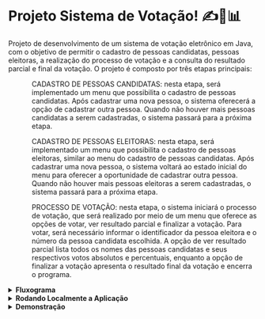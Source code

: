 # Projeto Sistema de Votação! :writing_hand::busts_in_silhouette::bar_chart:

Projeto de desenvolvimento de um sistema de votação eletrônico em Java, com o objetivo de permitir o cadastro de pessoas candidatas, pessoas eleitoras, a realização do processo de votação e a consulta do resultado parcial e final da votação. O projeto é composto por três etapas principais:
<ol>
  <ul>
    CADASTRO DE PESSOAS CANDIDATAS: nesta etapa, será implementado um menu que possibilita o cadastro de pessoas candidatas. Após cadastrar uma nova pessoa, o sistema oferecerá a opção de cadastrar outra pessoa. Quando não houver mais pessoas candidatas a serem cadastradas, o sistema passará para a próxima etapa.
  </ul>
  <ul>
    CADASTRO DE PESSOAS ELEITORAS: nesta etapa, será implementado um menu que possibilita o cadastro de pessoas eleitoras, similar ao menu do cadastro de pessoas candidatas. Após cadastrar uma nova pessoa, o sistema voltará ao estado inicial do menu para oferecer a oportunidade de cadastrar outra pessoa. Quando não houver mais pessoas eleitoras a serem cadastradas, o sistema passará para a próxima etapa.
  </ul>
  <ul>
    PROCESSO DE VOTAÇÃO: nesta etapa, o sistema iniciará o processo de votação, que será realizado por meio de um menu que oferece as opções de votar, ver resultado parcial e finalizar a votação. Para votar, será necessário informar o identificador da pessoa eleitora e o número da pessoa candidata escolhida. A opção de ver resultado parcial lista todos os nomes das pessoas candidatas e seus respectivos votos absolutos e percentuais, enquanto a opção de finalizar a votação apresenta o resultado final da votação e encerra o programa.
  </ul>
</ol>

<details>
  <summary><strong>Fluxograma</strong></summary><br />
    <img src="img/sistema_votacao.png" alt="SistemaFluxograma">
</details>
<details>
  <summary><strong>Rodando Localmente a Aplicação</strong></summary><br />
  
  <p>Para executar a aplicação e os testes, siga os passos abaixo:</p>
  <ol>
    <li>Clone o projeto.</li>
    <li>Abra o terminal e navegue até a raiz do projeto.</li>
    <li>Instale as dependências com o comando <code>mvn install</code>.</li>
    <li>Importe o projeto para sua IDE</li>
    <li>Para iniciar a interação com menu utilizae <code>Run As Java Application</code></li>
  </ol>
</details>
<details>
  <summary><strong>Demonstração</strong></summary><br />

````
----------- Bem-vindo ao Sistema de Votação -----------

Cadastrar pessoa candidata?
1 - Sim
2 - Não
Entre com o número correspondente à opção desejada:
1
Entre com o nome da pessoa candidata:
Maria
Entre com o número da pessoa candidata:
1
Cadastrar pessoa candidata?
1 - Sim
2 - Não
Entre com o número correspondente à opção desejada:
1
Entre com o nome da pessoa candidata:
José
Entre com o número da pessoa candidata:
2
Cadastrar pessoa candidata?
1 - Sim
2 - Não
Entre com o número correspondente à opção desejada:
2


----------- Cadastre as pessoas eleitoras -----------

Cadastrar pessoa eleitora?
1 - Sim
2 - Não
Entre com o número correspondente à opção desejada:
1
Entre com o nome da pessoa eleitora:
João
Entre com o cpf da pessoa eleitora:
154.118.560-94
Cadastrar pessoa eleitora?
1 - Sim
2 - Não
Entre com o número correspondente à opção desejada:
1
Entre com o nome da pessoa eleitora:
Rute
Entre com o cpf da pessoa eleitora:
589.292.640-00
Cadastrar pessoa eleitora?
1 - Sim
2 - Não
Entre com o número correspondente à opção desejada:
1
Entre com o nome da pessoa eleitora:
Raquel
Entre com o cpf da pessoa eleitora:
023.476.580-18
Cadastrar pessoa eleitora?
1 - Sim
2 - Não
Entre com o número correspondente à opção desejada:
2


----------- Votação iniciada! -----------

Entre com o número correspondente à opção desejada:
1 - Votar
2 - Resultado Parcial
3 - Finalizar Votação
1
Entre com o cpf da pessoa eleitora:
154.118.560-94
Entre com o número da pessoa candidata:
1
Entre com o número correspondente à opção desejada:
1 - Votar
2 - Resultado Parcial
3 - Finalizar Votação
1
Entre com o cpf da pessoa eleitora:
589.292.640-00
Entre com o número da pessoa candidata:
1
Entre com o número correspondente à opção desejada:
1 - Votar
2 - Resultado Parcial
3 - Finalizar Votação
1
Entre com o cpf da pessoa eleitora:
023.476.580-18
Entre com o número da pessoa candidata:
2
Entre com o número correspondente à opção desejada:
1 - Votar
2 - Resultado Parcial
3 - Finalizar Votação
3
Nome: Maria - 2 votos ( 67.0% )
Nome: José - 1 votos ( 33.0% )
Total de votos: 3
````

</details>
